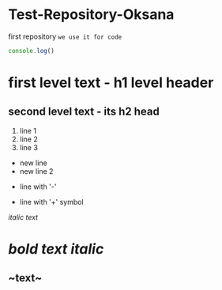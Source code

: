 # Test-Repository-Oksana
first repository
`we use it for code`

```javascript
console.log()
```
# first level text - h1 level header
## second level text - its h2 head
1. line 1
2. line 2
3. line 3

* new line 
* new line 2
- line with '-'
+ line with '+' symbol

 *italic text*

# ***bold text italic***

## ~text~
